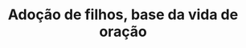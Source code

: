 ---
ID: 3419
title: >
  Adoção de filhos, base da vida de
  oração
image-xl: ""
image-l: ""
image-sq-l: ""
image-sq-m: ""
post_excerpt: ""
layout: event
permalink: >
  eventos/adocao-de-filhos-base-da-vida-de-oracao
published: true
event:
  event_id: "59"
  event_slug: adocao-de-filhos-base-da-vida-de-oracao
  event_owner: "2"
  event_status: "1"
  event_name: >
    Adoção de filhos, base da vida de
    oração
  event_start_time: 09:30:00
  event_end_time: 10:30:00
  event_start_date: 2013-08-24
  event_end_date: 2013-08-24
  post_content: null
  event_rsvp: "0"
  event_spaces: null
  location_id: "0"
  recurrence_id: null
  event_category_id: null
  event_attributes: 'a:0:{}'
  event_date_created: 2013-08-19 19:54:42
  event_date_modified: null
  recurrence: "0"
  recurrence_interval: null
  recurrence_freq: null
  recurrence_byday: null
  recurrence_byweekno: null
  blog_id: null
  group_id: "0"
  post_id: "3419"
  event_all_day: "0"
  event_private: "0"
  recurrence_days: "0"
  event_rsvp_date: null
  event_rsvp_time: 00:00:00
  event_rsvp_spaces: null
  recurrence_rsvp_days: null
categories: ""
tags: ""
author: ""
wpcf-gn_post_destaques:
  - nao_destaque
post_date: 2013-08-19 19:54:42
---